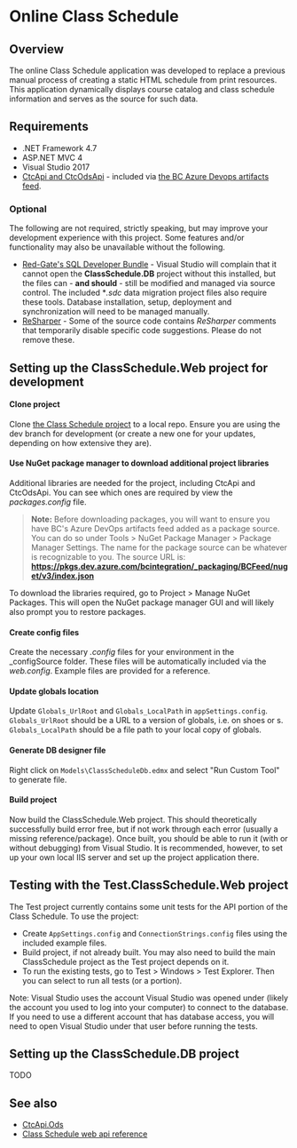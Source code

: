 Online Class Schedule
=====================

## Overview

The online Class Schedule application was developed to replace a previous manual process of creating a static HTML schedule from print resources. This application dynamically displays course catalog and class schedule information and serves as the source for such data.

## Requirements

+ .NET Framework 4.7
+ ASP.NET MVC 4
+ Visual Studio 2017
+ [CtcApi and CtcOdsApi](https://github.com/BellevueCollege/CtcApi) - included via [the BC Azure Devops artifacts feed](https://pkgs.dev.azure.com/bcintegration/_packaging/BCFeed/nuget/v3/index.json).

### Optional

The following are not required, strictly speaking, but may improve your development experience with this project. Some features and/or functionality may also be unavailable without the following.

+ [Red-Gate's SQL Developer Bundle](https://www.red-gate.com/products/sql-development/sql-developer-bundle/) - Visual Studio will complain that it cannot open the **ClassSchedule.DB** project without this installed, but the files can - **and should** - still be modified and managed via source control. The included **.sdc* data migration project files also require these tools. Database installation, setup, deployment and synchronization will need to be managed manually.
+ [ReSharper](https://www.jetbrains.com/resharper/) - Some of the source code contains *ReSharper* comments that temporarily disable specific code suggestions. Please do not remove these.

## Setting up the ClassSchedule.Web project for development

#### Clone project

Clone [the Class Schedule project](https://github.com/BellevueCollege/ClassSchedule) to a local repo. Ensure you are using the dev branch for development (or create a new one for your updates, depending on how extensive they are).

#### Use NuGet package manager to download additional project libraries 

Additional libraries are needed for the project, including CtcApi and CtcOdsApi. You can see which ones are required by view the _packages.config_ file. 

> **Note:** Before downloading packages, you will want to ensure you have BC's Azure DevOps artifacts feed added as a package source. You can do so under Tools > NuGet Package Manager > Package Manager Settings. The name for the package source can be whatever is recognizable to you. The source URL is: **https://pkgs.dev.azure.com/bcintegration/_packaging/BCFeed/nuget/v3/index.json**

To download the libraries required, go to Project > Manage NuGet Packages. This will open the NuGet package manager GUI and will likely also prompt you to restore packages.

#### Create config files 
Create the necessary *.config* files for your environment in the _configSource folder. These files will be automatically included via the *web.config*. Example files are provided for a reference.

#### Update globals location
Update `Globals_UrlRoot` and `Globals_LocalPath` in `appSettings.config`. `Globals_UrlRoot` should be a URL to a version of globals, i.e. on shoes or s. `Globals_LocalPath` should be a file path to your local copy of globals.

#### Generate DB designer file
Right click on `Models\ClassScheduleDb.edmx` and select "Run Custom Tool" to generate file.

#### Build project

Now build the ClassSchedule.Web project. This should theoretically successfully build error free, but if not work through each error (usually a missing reference/package). Once built, you should be able to run it (with or without debugging) from Visual Studio.  It is recommended, however, to set up your own local IIS server and set up the project application there.

## Testing with the Test.ClassSchedule.Web project

The Test project currently contains some unit tests for the API portion of the Class Schedule. To use the project:

 - Create `AppSettings.config` and `ConnectionStrings.config` files using the included example files.
 - Build project, if not already built. You may also need to build the main ClassSchedule project as the Test project depends on it.
 - To run the existing tests, go to Test > Windows > Test Explorer. Then you can select to run all tests (or a portion).

Note: Visual Studio uses the account Visual Studio was opened under (likely the account you used to log into your computer) to connect to the database. If you need to use a different account that has database access, you will need to open Visual Studio under that user before running the tests.

## Setting up the ClassSchedule.DB project

TODO
## See also

+ [CtcApi.Ods](https://github.com/BellevueCollege/CtcApi/wiki#what-is-it)
+ [Class Schedule web api reference](https://github.com/BellevueCollege/ClassSchedule/wiki/Class-schedule-web-api-reference)
